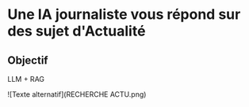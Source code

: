# Une IA journaliste vous répond sur des sujet d'Actualité

## Objectif 
LLM + RAG 

![Texte alternatif](RECHERCHE ACTU.png)
